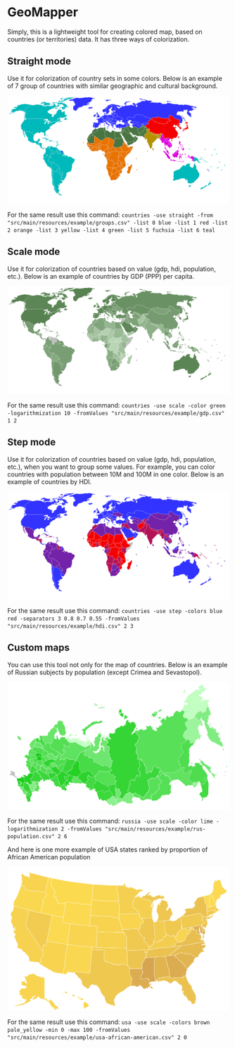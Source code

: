 # GeoMapper
Simply, this is a lightweight tool for creating colored map, based on countries (or territories) data.
It has three ways of colorization.

## Straight mode
Use it for colorization of country sets in some colors. Below is an example of 7 group of countries with similar geographic and cultural background.

![Straight mode example](example/straight.png "Straight mode")

For the same result use this command:
`
countries
-use straight
-from "src/main/resources/example/groups.csv"
-list 0 blue
-list 1 red
-list 2 orange
-list 3 yellow
-list 4 green
-list 5 fuchsia
-list 6 teal
`

## Scale mode
Use it for colorization of countries based on value (gdp, hdi, population, etc.). Below is an example of countries by GDP (PPP) per capita.

![Scale mode example](example/scale.png "Scale mode")

For the same result use this command:
`
countries
-use scale -color green -logarithmization 10
-fromValues "src/main/resources/example/gdp.csv" 1 2
`

## Step mode
Use it for colorization of countries based on value (gdp, hdi, population, etc.), when you want to group some values. For example, you can color countries with population between 10M and 100M in one color. Below is an example of countries by HDI.

![Step mode example](example/step.png "Scale mode")

For the same result use this command:
`
countries
-use step -colors blue red -separators 3 0.8 0.7 0.55
-fromValues "src/main/resources/example/hdi.csv" 2 3
`

## Custom maps
You can use this tool not only for the map of countries. Below is an example of Russian subjects by population (except Crimea and Sevastopol). 

![Russian map example](example/russia.png "Russian map")

For the same result use this command:
`
russia
-use scale -color lime -logarithmization 2
-fromValues "src/main/resources/example/rus-population.csv" 2 6
`

And here is one more example of USA states ranked by proportion of African American population

![USA map example](example/usa.png "USA map")

For the same result use this command:
`
usa
-use scale -colors brown pale_yellow -min 0 -max 100
-fromValues "src/main/resources/example/usa-african-american.csv" 2 0
`
